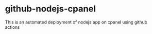 # github-nodejs-cpanel
This is an automated deployment of nodejs app on cpanel using github actions
